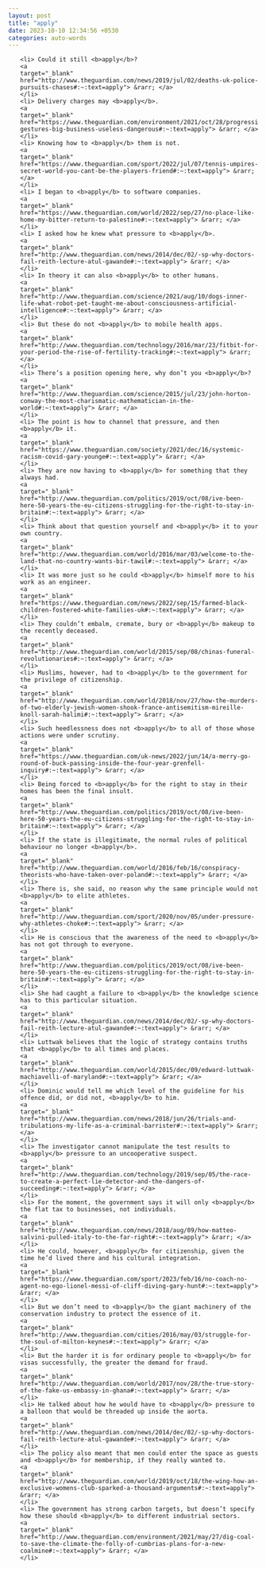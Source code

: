 ```yaml
---
layout: post
title: "apply"
date: 2023-10-10 12:34:56 +0530
categories: auto-words
---
```

<ol>

    <li> Could it still <b>apply</b>?
    <a 
    target="_blank" 
    href="http://www.theguardian.com/news/2019/jul/02/deaths-uk-police-pursuits-chases#:~:text=apply"> &rarr; </a>
    </li>
    <li> Delivery charges may <b>apply</b>.
    <a 
    target="_blank" 
    href="https://www.theguardian.com/environment/2021/oct/28/progressive-gestures-big-business-useless-dangerous#:~:text=apply"> &rarr; </a>
    </li>
    <li> Knowing how to <b>apply</b> them is not.
    <a 
    target="_blank" 
    href="https://www.theguardian.com/sport/2022/jul/07/tennis-umpires-secret-world-you-cant-be-the-players-friend#:~:text=apply"> &rarr; </a>
    </li>
    <li> I began to <b>apply</b> to software companies.
    <a 
    target="_blank" 
    href="https://www.theguardian.com/world/2022/sep/27/no-place-like-home-my-bitter-return-to-palestine#:~:text=apply"> &rarr; </a>
    </li>
    <li> I asked how he knew what pressure to <b>apply</b>.
    <a 
    target="_blank" 
    href="http://www.theguardian.com/news/2014/dec/02/-sp-why-doctors-fail-reith-lecture-atul-gawande#:~:text=apply"> &rarr; </a>
    </li>
    <li> In theory it can also <b>apply</b> to other humans.
    <a 
    target="_blank" 
    href="http://www.theguardian.com/science/2021/aug/10/dogs-inner-life-what-robot-pet-taught-me-about-consciousness-artificial-intelligence#:~:text=apply"> &rarr; </a>
    </li>
    <li> But these do not <b>apply</b> to mobile health apps.
    <a 
    target="_blank" 
    href="http://www.theguardian.com/technology/2016/mar/23/fitbit-for-your-period-the-rise-of-fertility-tracking#:~:text=apply"> &rarr; </a>
    </li>
    <li> There’s a position opening here, why don’t you <b>apply</b>?
    <a 
    target="_blank" 
    href="http://www.theguardian.com/science/2015/jul/23/john-horton-conway-the-most-charismatic-mathematician-in-the-world#:~:text=apply"> &rarr; </a>
    </li>
    <li> The point is how to channel that pressure, and then <b>apply</b> it.
    <a 
    target="_blank" 
    href="https://www.theguardian.com/society/2021/dec/16/systemic-racism-covid-gary-younge#:~:text=apply"> &rarr; </a>
    </li>
    <li> They are now having to <b>apply</b> for something that they always had.
    <a 
    target="_blank" 
    href="http://www.theguardian.com/politics/2019/oct/08/ive-been-here-50-years-the-eu-citizens-struggling-for-the-right-to-stay-in-britain#:~:text=apply"> &rarr; </a>
    </li>
    <li> Think about that question yourself and <b>apply</b> it to your own country.
    <a 
    target="_blank" 
    href="http://www.theguardian.com/world/2016/mar/03/welcome-to-the-land-that-no-country-wants-bir-tawil#:~:text=apply"> &rarr; </a>
    </li>
    <li> It was more just so he could <b>apply</b> himself more to his work as an engineer.
    <a 
    target="_blank" 
    href="https://www.theguardian.com/news/2022/sep/15/farmed-black-children-fostered-white-families-uk#:~:text=apply"> &rarr; </a>
    </li>
    <li> They couldn’t embalm, cremate, bury or <b>apply</b> makeup to the recently deceased.
    <a 
    target="_blank" 
    href="http://www.theguardian.com/world/2015/sep/08/chinas-funeral-revolutionaries#:~:text=apply"> &rarr; </a>
    </li>
    <li> Muslims, however, had to <b>apply</b> to the government for the privilege of citizenship.
    <a 
    target="_blank" 
    href="http://www.theguardian.com/world/2018/nov/27/how-the-murders-of-two-elderly-jewish-women-shook-france-antisemitism-mireille-knoll-sarah-halimi#:~:text=apply"> &rarr; </a>
    </li>
    <li> Such heedlessness does not <b>apply</b> to all of those whose actions were under scrutiny.
    <a 
    target="_blank" 
    href="https://www.theguardian.com/uk-news/2022/jun/14/a-merry-go-round-of-buck-passing-inside-the-four-year-grenfell-inquiry#:~:text=apply"> &rarr; </a>
    </li>
    <li> Being forced to <b>apply</b> for the right to stay in their homes has been the final insult.
    <a 
    target="_blank" 
    href="http://www.theguardian.com/politics/2019/oct/08/ive-been-here-50-years-the-eu-citizens-struggling-for-the-right-to-stay-in-britain#:~:text=apply"> &rarr; </a>
    </li>
    <li> If the state is illegitimate, the normal rules of political behaviour no longer <b>apply</b>.
    <a 
    target="_blank" 
    href="http://www.theguardian.com/world/2016/feb/16/conspiracy-theorists-who-have-taken-over-poland#:~:text=apply"> &rarr; </a>
    </li>
    <li> There is, she said, no reason why the same principle would not <b>apply</b> to elite athletes.
    <a 
    target="_blank" 
    href="http://www.theguardian.com/sport/2020/nov/05/under-pressure-why-athletes-choke#:~:text=apply"> &rarr; </a>
    </li>
    <li> He is conscious that the awareness of the need to <b>apply</b> has not got through to everyone.
    <a 
    target="_blank" 
    href="http://www.theguardian.com/politics/2019/oct/08/ive-been-here-50-years-the-eu-citizens-struggling-for-the-right-to-stay-in-britain#:~:text=apply"> &rarr; </a>
    </li>
    <li> She had caught a failure to <b>apply</b> the knowledge science has to this particular situation.
    <a 
    target="_blank" 
    href="http://www.theguardian.com/news/2014/dec/02/-sp-why-doctors-fail-reith-lecture-atul-gawande#:~:text=apply"> &rarr; </a>
    </li>
    <li> Luttwak believes that the logic of strategy contains truths that <b>apply</b> to all times and places.
    <a 
    target="_blank" 
    href="http://www.theguardian.com/world/2015/dec/09/edward-luttwak-machiavelli-of-maryland#:~:text=apply"> &rarr; </a>
    </li>
    <li> Dominic would tell me which level of the guideline for his offence did, or did not, <b>apply</b> to him.
    <a 
    target="_blank" 
    href="http://www.theguardian.com/news/2018/jun/26/trials-and-tribulations-my-life-as-a-criminal-barrister#:~:text=apply"> &rarr; </a>
    </li>
    <li> The investigator cannot manipulate the test results to <b>apply</b> pressure to an uncooperative suspect.
    <a 
    target="_blank" 
    href="http://www.theguardian.com/technology/2019/sep/05/the-race-to-create-a-perfect-lie-detector-and-the-dangers-of-succeeding#:~:text=apply"> &rarr; </a>
    </li>
    <li> For the moment, the government says it will only <b>apply</b> the flat tax to businesses, not individuals.
    <a 
    target="_blank" 
    href="http://www.theguardian.com/news/2018/aug/09/how-matteo-salvini-pulled-italy-to-the-far-right#:~:text=apply"> &rarr; </a>
    </li>
    <li> He could, however, <b>apply</b> for citizenship, given the time he’d lived there and his cultural integration.
    <a 
    target="_blank" 
    href="https://www.theguardian.com/sport/2023/feb/16/no-coach-no-agent-no-ego-lionel-messi-of-cliff-diving-gary-hunt#:~:text=apply"> &rarr; </a>
    </li>
    <li> But we don’t need to <b>apply</b> the giant machinery of the conservation industry to protect the essence of it.
    <a 
    target="_blank" 
    href="http://www.theguardian.com/cities/2016/may/03/struggle-for-the-soul-of-milton-keynes#:~:text=apply"> &rarr; </a>
    </li>
    <li> But the harder it is for ordinary people to <b>apply</b> for visas successfully, the greater the demand for fraud.
    <a 
    target="_blank" 
    href="http://www.theguardian.com/world/2017/nov/28/the-true-story-of-the-fake-us-embassy-in-ghana#:~:text=apply"> &rarr; </a>
    </li>
    <li> He talked about how he would have to <b>apply</b> pressure to a balloon that would be threaded up inside the aorta.
    <a 
    target="_blank" 
    href="http://www.theguardian.com/news/2014/dec/02/-sp-why-doctors-fail-reith-lecture-atul-gawande#:~:text=apply"> &rarr; </a>
    </li>
    <li> The policy also meant that men could enter the space as guests and <b>apply</b> for membership, if they really wanted to.
    <a 
    target="_blank" 
    href="http://www.theguardian.com/world/2019/oct/18/the-wing-how-an-exclusive-womens-club-sparked-a-thousand-arguments#:~:text=apply"> &rarr; </a>
    </li>
    <li> The government has strong carbon targets, but doesn’t specify how these should <b>apply</b> to different industrial sectors.
    <a 
    target="_blank" 
    href="http://www.theguardian.com/environment/2021/may/27/dig-coal-to-save-the-climate-the-folly-of-cumbrias-plans-for-a-new-coalmine#:~:text=apply"> &rarr; </a>
    </li>